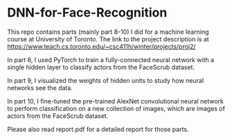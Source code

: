 # DNN-for-Face-Recognition

This repo contains parts (mainly part 8-10) I did for a machine learning course at University of Toronto. The link to the project description is at https://www.teach.cs.toronto.edu/~csc411h/winter/projects/proj2/

In part 8, I used PyTorch to train a fully-connected neural network with a single hidden layer to classify actors from the FaceScrub dataset.

In part 9, I visualized the weights of hidden units to study how neural networks see the data. 

In part 10, I fine-tuned the pre-trained AlexNet convolutional neural network to perform classification on a new collection of images, which are images of actors from the FaceScrub dataset.

Please also read report.pdf for a detailed report for those parts.